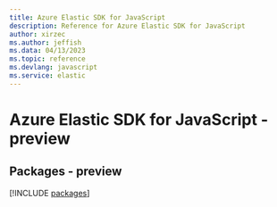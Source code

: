 ```yaml
---
title: Azure Elastic SDK for JavaScript
description: Reference for Azure Elastic SDK for JavaScript
author: xirzec
ms.author: jeffish
ms.data: 04/13/2023
ms.topic: reference
ms.devlang: javascript
ms.service: elastic
---
```

# Azure Elastic SDK for JavaScript - preview
## Packages - preview
[!INCLUDE [packages](elastic-index.md)]